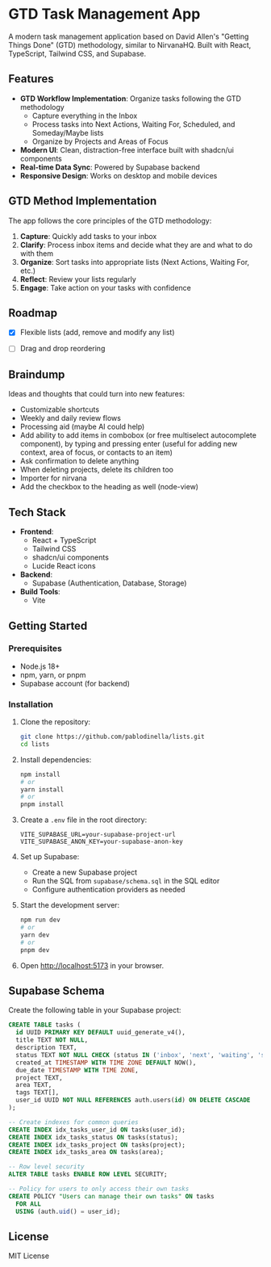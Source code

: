 # GTD Task Management App

A modern task management application based on David Allen's "Getting Things Done" (GTD) methodology, similar to NirvanaHQ. Built with React, TypeScript, Tailwind CSS, and Supabase.

## Features

- **GTD Workflow Implementation**: Organize tasks following the GTD methodology
  - Capture everything in the Inbox
  - Process tasks into Next Actions, Waiting For, Scheduled, and Someday/Maybe lists
  - Organize by Projects and Areas of Focus
- **Modern UI**: Clean, distraction-free interface built with shadcn/ui components
- **Real-time Data Sync**: Powered by Supabase backend
- **Responsive Design**: Works on desktop and mobile devices

## GTD Method Implementation

The app follows the core principles of the GTD methodology:

1. **Capture**: Quickly add tasks to your inbox
2. **Clarify**: Process inbox items and decide what they are and what to do with them
3. **Organize**: Sort tasks into appropriate lists (Next Actions, Waiting For, etc.)
4. **Reflect**: Review your lists regularly
5. **Engage**: Take action on your tasks with confidence

## Roadmap

- [x] Flexible lists (add, remove and modify any list)
- [ ] Drag and drop reordering


## Braindump

Ideas and thoughts that could turn into new features:

- Customizable shortcuts
- Weekly and daily review flows
- Processing aid (maybe AI could help)
- Add ability to add items in combobox (or free multiselect autocomplete component), by typing and pressing enter (useful for adding new context, area of focus, or contacts to an item)
- Ask confirmation to delete anything
- When deleting projects, delete its children too
- Importer for nirvana
- Add the checkbox to the heading as well (node-view)

## Tech Stack

- **Frontend**:
  - React + TypeScript
  - Tailwind CSS
  - shadcn/ui components
  - Lucide React icons
- **Backend**:
  - Supabase (Authentication, Database, Storage)
- **Build Tools**:
  - Vite

## Getting Started

### Prerequisites

- Node.js 18+
- npm, yarn, or pnpm
- Supabase account (for backend)

### Installation

1. Clone the repository:
   ```bash
   git clone https://github.com/pablodinella/lists.git
   cd lists
   ```

2. Install dependencies:
   ```bash
   npm install
   # or
   yarn install
   # or
   pnpm install
   ```

3. Create a `.env` file in the root directory:
   ```
   VITE_SUPABASE_URL=your-supabase-project-url
   VITE_SUPABASE_ANON_KEY=your-supabase-anon-key
   ```

4. Set up Supabase:
   - Create a new Supabase project
   - Run the SQL from `supabase/schema.sql` in the SQL editor
   - Configure authentication providers as needed

5. Start the development server:
   ```bash
   npm run dev
   # or
   yarn dev
   # or
   pnpm dev
   ```

6. Open [http://localhost:5173](http://localhost:5173) in your browser.

## Supabase Schema

Create the following table in your Supabase project:

```sql
CREATE TABLE tasks (
  id UUID PRIMARY KEY DEFAULT uuid_generate_v4(),
  title TEXT NOT NULL,
  description TEXT,
  status TEXT NOT NULL CHECK (status IN ('inbox', 'next', 'waiting', 'scheduled', 'someday', 'completed', 'trashed')),
  created_at TIMESTAMP WITH TIME ZONE DEFAULT NOW(),
  due_date TIMESTAMP WITH TIME ZONE,
  project TEXT,
  area TEXT,
  tags TEXT[],
  user_id UUID NOT NULL REFERENCES auth.users(id) ON DELETE CASCADE
);

-- Create indexes for common queries
CREATE INDEX idx_tasks_user_id ON tasks(user_id);
CREATE INDEX idx_tasks_status ON tasks(status);
CREATE INDEX idx_tasks_project ON tasks(project);
CREATE INDEX idx_tasks_area ON tasks(area);

-- Row level security
ALTER TABLE tasks ENABLE ROW LEVEL SECURITY;

-- Policy for users to only access their own tasks
CREATE POLICY "Users can manage their own tasks" ON tasks
  FOR ALL
  USING (auth.uid() = user_id);
```

## License

MIT License
